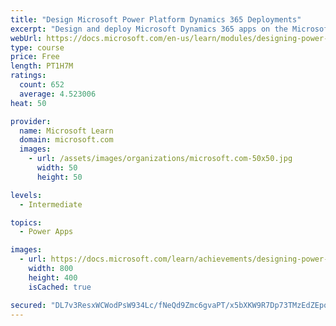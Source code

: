 ```yaml
---
title: "Design Microsoft Power Platform Dynamics 365 Deployments"
excerpt: "Design and deploy Microsoft Dynamics 365 apps on the Microsoft Power Platform. Best Practices during this process will decrease the chances of technical issues in the future related to poor application lifecycle management process and storage limitations. The first step before the customization and configuration of the solution takes place is the configuration of your online tenant and online environment"
webUrl: https://docs.microsoft.com/en-us/learn/modules/designing-power-platform-deployments/
type: course
price: Free
length: PT1H7M
ratings:
  count: 652
  average: 4.523006
heat: 50

provider:
  name: Microsoft Learn
  domain: microsoft.com
  images:
    - url: /assets/images/organizations/microsoft.com-50x50.jpg
      width: 50
      height: 50

levels:
  - Intermediate

topics:
  - Power Apps

images:
  - url: https://docs.microsoft.com/learn/achievements/designing-power-platform-deployments-social.png
    width: 800
    height: 400
    isCached: true

secured: "DL7v3ResxWCWodPsW934Lc/fNeQd9Zmc6gvaPT/x5bXKW9R7Dp73TMzEdZEpqvt0zWWqjHZWmLv5ZD7g6g5gA93GUj/M9HXebnD7nObZ0ecUohsciRJ9jbIKxzF98CrMy+BNNLgR1RZ4vWXCLJsWAm+zRUiEYOQNI76KX9FrI2Epw9qwEySt9Rc24/DgEcEJsPT9i7BXlwb4k63eBdx0W02sDjE/vt0iIqgt5b/HDGK1K39pZbG2FObBCbyAKdrpDB5qBgN730zzeLV/IyL26w9Jh5qwK+gxXkSniC/8kTcH+6bBL6IOEJRhYQBElEMaCPuj9sz/e9Z6wrwhVsFMFkdsr6jqSnVf6jfmoCUVsuTWn2L49b8oMb0bch93TBtMbszUl0L+rKDnrSQkVY1NuRWwF5f7kAM61rhxGVlltDM=;92BnYBbv8IqtuH3FtwnH3g=="
---
```


